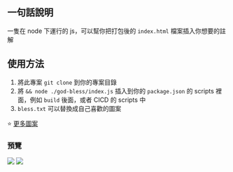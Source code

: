 ## 一句話說明

一隻在 node 下運行的 js，可以幫你把打包後的 `index.html` 檔案插入你想要的註解

## 使用方法

1. 將此專案 `git clone` 到你的專案目錄
2. 將 `&& node ./god-bless/index.js` 插入到你的 `package.json` 的 scripts 裡面，例如 `build` 後面，或者 CICD 的 scripts 中
3. `bless.txt` 可以替換成自己喜歡的圖案

⭐ [更多圖案](https://github.com/code-cool/code-art)

### 預覽



<img src="https://github.com/j7-dev/god-bless/assets/9213776/35727573-56a2-428b-b650-6333084f9a4a">

<img src="https://github.com/j7-dev/god-bless/assets/9213776/e1583836-5d7a-4409-82c1-e8c18d2ee644">
